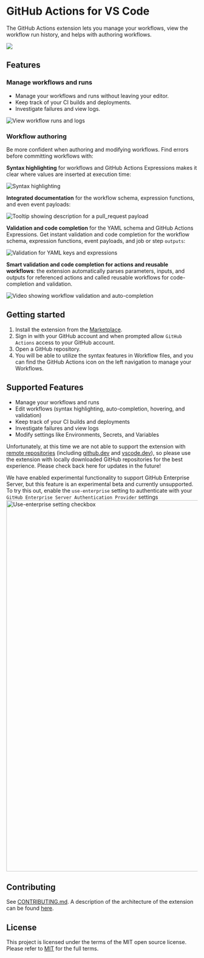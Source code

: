 # GitHub Actions for VS Code

The GitHub Actions extension lets you manage your workflows, view the workflow run history, and helps with authoring workflows.

![](https://github.com/github/vscode-github-actions/raw/HEAD/media/header.png)

## Features

### Manage workflows and runs

* Manage your workflows and runs without leaving your editor.
* Keep track of your CI builds and deployments.
* Investigate failures and view logs.

![View workflow runs and logs](https://github.com/github/vscode-github-actions/raw/HEAD/media/workflows.png)

### Workflow authoring

Be more confident when authoring and modifying workflows. Find errors before committing workflows with:

**Syntax highlighting** for workflows and GitHub Actions Expressions makes it clear where values are inserted at execution time:

![Syntax highlighting](https://github.com/github/vscode-github-actions/raw/HEAD/media/highlight.png)

**Integrated documentation** for the workflow schema, expression functions, and even event payloads:

![Tooltip showing description for a pull_request payload](https://github.com/github/vscode-github-actions/raw/HEAD/media/docs.png)

**Validation and code completion** for the YAML schema and GitHub Actions Expressions. Get instant validation and code completion for the workflow schema, expression functions, event payloads, and job or step `outputs`:

![Validation for YAML keys and expressions](https://github.com/github/vscode-github-actions/raw/HEAD/media/validation.png)

**Smart validation and code completion for actions and reusable workflows**: the extension automatically parses parameters, inputs, and outputs for referenced actions and called reusable workflows for code-completion and validation.

![Video showing workflow validation and auto-completion](https://github.com/github/vscode-github-actions/raw/HEAD/media/authoring.gif)

## Getting started

1. Install the extension from the [Marketplace](https://marketplace.visualstudio.com/items?itemName=github.vscode-github-actions).
1. Sign in with your GitHub account and when prompted allow `GitHub Actions` access to your GitHub account.
1. Open a GitHub repository.
1. You will be able to utilize the syntax features in Workflow files, and you can find the GitHub Actions icon on the left navigation to manage your Workflows.


## Supported Features

- Manage your workflows and runs 
- Edit workflows (syntax highlighting, auto-completion, hovering, and validation)
- Keep track of your CI builds and deployments
- Investigate failures and view logs
- Modify settings like Environments, Secrets, and Variables

Unfortunately, at this time we are not able to support the extension with [remote repositories](https://docs.github.com/en/get-started/getting-started-with-git/about-remote-repositories) (including [github.dev](https://github.dev/) and [vscode.dev](https://vscode.dev/)), so please use the extension with locally downloaded GitHub repositories for the best experience. Please check back here for updates in the future!

We have enabled experimental functionality to support GitHub Enterprise Server, but this feature is an experimental beta and currently unsupported. To try this out, enable the `use-enterprise` setting to authenticate with your `GitHub Enterprise Server Authentication Provider` settings
<img width="975" alt="Use-enterprise setting checkbox" src="https://github.com/github/vscode-github-actions/assets/34719884/be76adc6-64af-47ed-84d0-627786cc4eea">

## Contributing

See [CONTRIBUTING.md](https://github.com/github/vscode-github-actions/blob/HEAD/CONTRIBUTING.md). A description of the architecture of the extension can be found [here](https://github.com/github/vscode-github-actions/blob/HEAD/docs/project-architecture.md).

## License

This project is licensed under the terms of the MIT open source license. Please refer to [MIT](https://github.com/github/vscode-github-actions/blob/HEAD/LICENSE) for the full terms.
